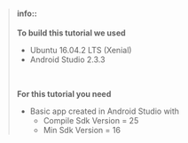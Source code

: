 > #### info::
> **To build this tutorial we used**
> * Ubuntu 16.04.2 LTS (Xenial)
> * Android Studio 2.3.3
> <br>
>
> **For this tutorial you need**
> * Basic app created in Android Studio with
>     * Compile Sdk Version = 25
>     * Min Sdk Version = 16


